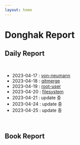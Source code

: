 ```yaml
---
layout: home
---
```


# Donghak Report

## Daily Report
<br>

* 2023-04-17 : [von-neumann](./von-neumann.md)
* 2023-04-18 : [gitmerge](gitmerge.md)
* 2023-04-19 : [root-user](./root-user.md)
* 2023-04-20 : [filesystem](./root-user.md)
* 2023-04-21 : update 중
* 2023-04-24 : update 중
* 2023-04-25 : update 중

<br>

## Book Report

